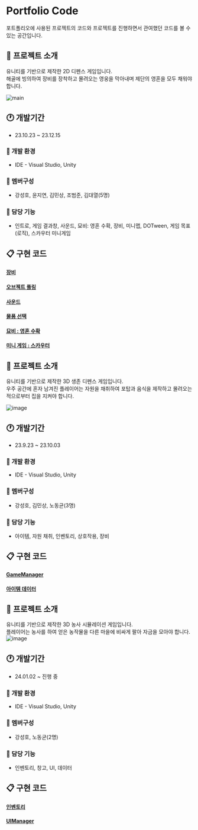 # Portfolio Code
포트폴리오에 사용된 프로젝트의 코드와 프로젝트를 진행하면서 관여했던 코드를 볼 수 있는 공간입니다.



 ## :pushpin: 프로젝트 소개
유니티를 기반으로 제작한 2D 디펜스 게임입니다.<br/> 
해골에 빙의하여 장비를 장착하고 몰려오는 영웅을 막아내며 제단의 영혼을 모두 채워야 합니다.<br/>

![main](https://github.com/tjdgh7419/Algorithm/assets/70570791/c192bcea-133f-4810-a09e-31db89aeeecc)


## :clock1: 개발기간
- 23.10.23 ~ 23.12.15

### :hammer: 개발 환경 
- IDE - Visual Studio, Unity

### :raising_hand: 멤버구성
- 강성호, 윤지연, 김민상, 조범준, 김대열(5명)

### :wrench: 담당 기능
- 인트로, 게임 결과창, 사운드, 묘비: 영혼 수확, 장비, 미니맵, DOTween, 게임 목표(로직), 스카우터 미니게임


## :clipboard: 구현 코드

####  [장비](https://github.com/tjdgh7419/Portfolio_Code/tree/main/GhostOnly/Equipment)

#### [오브젝트 풀링](https://github.com/tjdgh7419/Portfolio_Code/tree/main/GhostOnly/ObjectPoolling)

#### [사운드](https://github.com/tjdgh7419/Portfolio_Code/tree/main/GhostOnly/Sound)

#### [물품 선택](https://github.com/tjdgh7419/Portfolio_Code/tree/main/GhostOnly/SelectItem)

#### [묘비 : 영혼 수확](https://github.com/tjdgh7419/Portfolio_Code/tree/main/GhostOnly/StartCatch(GraveStone))

#### [미니 게임 : 스카우터](https://github.com/tjdgh7419/Portfolio_Code/tree/main/GhostOnly/ScouterStateMachine)


## :pushpin: 프로젝트 소개
유니티를 기반으로 제작한 3D 생존 디펜스 게임입니다.<br/>
우주 공간에 혼자 남겨진 플레이어는 자원을 채취하여 포탑과 음식을 제작하고 몰려오는 적으로부터 집을 지켜야 합니다.

![image](https://github.com/tjdgh7419/Algorithm/assets/70570791/fee0be24-5547-48f6-902e-b00239ad047b)

## :clock1: 개발기간
- 23.9.23 ~ 23.10.03

### :hammer: 개발 환경 
- IDE - Visual Studio, Unity

### :raising_hand: 멤버구성
- 강성호, 김민상, 노동균(3명)

### :wrench: 담당 기능
- 아이템, 자원 채취, 인벤토리, 상호작용, 장비 

## :clipboard: 구현 코드

#### [GameManager](https://github.com/tjdgh7419/Portfolio_Code/tree/main/SafeHome/Managers/GameManager)

#### [아이템 데이터](https://github.com/tjdgh7419/Portfolio_Code/tree/main/SafeHome/ItemData)


 ## :pushpin: 프로젝트 소개
유니티를 기반으로 제작한 3D 농사 시뮬레이션 게임입니다.<br/> 
플레이어는 농사를 하여 얻은 농작물을 다른 마을에 비싸게 팔아 자금을 모아야 합니다. 
![image](https://github.com/tjdgh7419/Algorithm/assets/70570791/a96bde3a-1daa-4e48-8029-35baec37182c)


## :clock1: 개발기간
- 24.01.02 ~ 진행 중 

### :hammer: 개발 환경 
- IDE - Visual Studio, Unity

### :raising_hand: 멤버구성
- 강성호, 노동균(2명)

### :wrench: 담당 기능
- 인벤토리, 창고, UI, 데이터

## :clipboard: 구현 코드

#### [인벤토리](https://github.com/tjdgh7419/Portfolio_Code/tree/main/ProjectN/Inventory)

#### [UIManager](https://github.com/tjdgh7419/Portfolio_Code/tree/main/ProjectN/UIManager)
